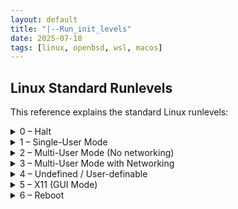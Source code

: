 ```yaml
---
layout: default
title: "|--Run_init_levels"
date: 2025-07-18
tags: [linux, openbsd, wsl, macos]
---
```


## Linux Standard Runlevels

This reference explains the standard Linux runlevels:

<details>
  <summary>0 – Halt</summary>
  <p>Shuts down the system.</p>
</details>

<details>
  <summary>1 – Single-User Mode</summary>
  <p>Maintenance mode without networking.</p>
</details>

<details>
  <summary>2 – Multi-User Mode (No networking)</summary>
  <p>Multiple users can log in, but no network services are available.</p>
</details>

<details>
  <summary>3 – Multi-User Mode with Networking</summary>
  <p>Full multi-user mode with network capabilities (no GUI).</p>
</details>

<details>
  <summary>4 – Undefined / User-definable</summary>
  <p>Reserved for custom configurations by the user.</p>
</details>

<details>
  <summary>5 – X11 (GUI Mode)</summary>
  <p>Multi-user mode with graphical interface (X11).</p>
</details>

<details>
  <summary>6 – Reboot</summary>
  <p>Reboots the system.</p>
</details>


